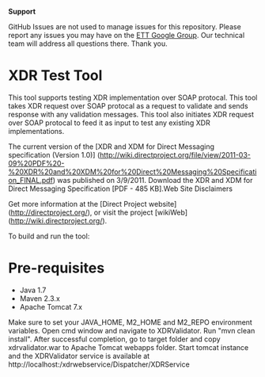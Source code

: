 **Support**

GitHub Issues are not used to manage issues for this repository. Please report any issues you may have on the [ETT Google Group](https://groups.google.com/g/edge-test-tool). Our technical team will address all questions there. Thank you.

XDR Test Tool
=============
This tool supports testing XDR implementation over SOAP protocal. This tool takes XDR request over SOAP protocal as a request to validate and sends response with any validation messages. This tool also initiates XDR request over SOAP protocal to feed it as input to test any existing XDR implementations.

The current version of the [XDR and XDM for Direct Messaging specification (Version 1.0)] (http://wiki.directproject.org/file/view/2011-03-09%20PDF%20-%20XDR%20and%20XDM%20for%20Direct%20Messaging%20Specification_FINAL.pdf) was published on 3/9/2011. Download the XDR and XDM for Direct Messaging Specification [PDF - 485 KB].Web Site Disclaimers

Get more information at the [Direct Project website] (http://directproject.org/), or visit the project [wikiWeb] (http://wiki.directproject.org/).

To build and run the tool:
# Pre-requisites
* Java 1.7
* Maven 2.3.x
* Apache Tomcat 7.x

Make sure to set your JAVA_HOME, M2_HOME and M2_REPO environment variables. Open cmd window and navigate to XDRValidator. Run "mvn clean install". After successful completion, go to target folder and copy xdrvalidator.war to Apache Tomcat webapps folder. Start tomcat instance and the XDRValidator service is available at http://localhost:<port>/xdrwebservice/Dispatcher/XDRService
